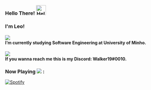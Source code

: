 ### Hello There! <a href="https://emoji.gg/emoji/7715-hello"><img src="https://emoji.gg/assets/emoji/7715-hello.png" width="32px" height="32px" alt="Hello"></a>

### I'm Leo!

<h4 align="left"> <img src=https://github.com/Leonardo1924/Leonardo1924/blob/main/imgs/brasao_uminho_XBA_icon.ico/> <div> I’m currently studying Software Engineering at University of Minho.</div></h4>

<h4 align="left"> <img src=https://github.com/Leonardo1924/Leonardo1924/blob/main/imgs/kakeru_naruse_1021x1024_9sw_icon.ico/> <div> If you wanna reach me this is my Discord: Walker19#0010.</div></h4>

<h3 align="left">Now Playing <img src="https://img.icons8.com/external-tal-revivo-shadow-tal-revivo/24/000000/external-spotify-a-swedish-audio-streaming-platform-that-provides-drm-protected-logo-shadow-tal-revivo.png"/> :</h3>

[![Spotify](https://novatorem-blue-xi.vercel.app/api/spotify)](https://open.spotify.com/user/melwwt1dl1y0m19x8k1c44eim)


